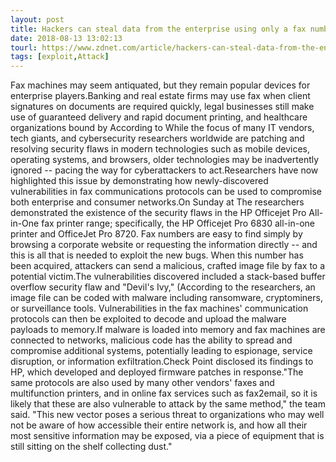 ```yaml
---
layout: post
title: Hackers can steal data from the enterprise using only a fax number
date: 2018-08-13 13:02:13
tourl: https://www.zdnet.com/article/hackers-can-steal-data-from-the-enterprise-using-only-a-fax-number/
tags: [exploit,Attack]
---
```

Fax machines may seem antiquated, but they remain popular devices for enterprise players.Banking and real estate firms may use fax when client signatures on documents are required quickly, legal businesses still make use of guaranteed delivery and rapid document printing, and healthcare organizations bound by According to While the focus of many IT vendors, tech giants, and cybersecurity researchers worldwide are patching and resolving security flaws in modern technologies such as mobile devices, operating systems, and browsers, older technologies may be inadvertently ignored -- pacing the way for cyberattackers to act.Researchers have now highlighted this issue by demonstrating how newly-discovered vulnerabilities in fax communications protocols can be used to compromise both enterprise and consumer networks.On Sunday at The researchers demonstrated the existence of the security flaws in the HP Officejet Pro All-in-One fax printer range; specifically, the HP Officejet Pro 6830 all-in-one printer and OfficeJet Pro 8720. Fax numbers are easy to find simply by browsing a corporate website or requesting the information directly -- and this is all that is needed to exploit the new bugs. When this number has been acquired, attackers can send a malicious, crafted image file by fax to a potential victim.The vulnerabilities discovered included a stack-based buffer overflow security flaw and "Devil's Ivy," (According to the researchers, an image file can be coded with malware including ransomware, cryptominers, or surveillance tools. Vulnerabilities in the fax machines' communication protocols can then be exploited to decode and upload the malware payloads to memory.If malware is loaded into memory and fax machines are connected to networks, malicious code has the ability to spread and compromise additional systems, potentially leading to espionage, service disruption, or information exfiltration.Check Point disclosed its findings to HP, which developed and deployed firmware patches in response."The same protocols are also used by many other vendors' faxes and multifunction printers, and in online fax services such as fax2email, so it is likely that these are also vulnerable to attack by the same method," the team said. "This new vector poses a serious threat to organizations who may well not be aware of how accessible their entire network is, and how all their most sensitive information may be exposed, via a piece of equipment that is still sitting on the shelf collecting dust."